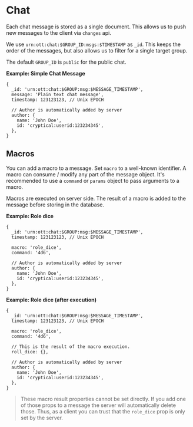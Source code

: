 # Chat

Each chat message is stored as a single document. This allows us to push new messages to the client via `changes` api.

We use `urn:ott:chat:$GROUP_ID:msgs:$TIMESTAMP` as `_id`. This keeps the order of the messages, but also allows us to
filter for a single target group.

The default `GROUP_ID` is `public` for the public chat.

**Example: Simple Chat Message**

```json5
{
  _id: 'urn:ott:chat:$GROUP:msg:$MESSAGE_TIMESTAMP',
  message: 'Plain text chat message',
  timestamp: 123123123, // Unix EPOCH

  // Author is automatically added by server
  author: {
    name: 'John Doe',
    id: 'cryptical:userid:123234345',
  },
}
```

## Macros

You can add a macro to a message. Set `macro` to a well-known identifier. A macro can consume / modify any part of the
message object. It's recommended to use a `command` or `params` object to pass arguments to a macro.

Macros are executed on server side. The result of a macro is added to the message before storing in the database.

**Example: Role dice**

```json5
{
  _id: 'urn:ott:chat:$GROUP:msg:$MESSAGE_TIMESTAMP',
  timestamp: 123123123, // Unix EPOCH

  macro: 'role_dice',
  command: '4d6',

  // Author is automatically added by server
  author: {
    name: 'John Doe',
    id: 'cryptical:userid:123234345',
  },
}
```

**Example: Role dice (after execution)**

```json5
{
  _id: 'urn:ott:chat:$GROUP:msg:$MESSAGE_TIMESTAMP',
  timestamp: 123123123, // Unix EPOCH

  macro: 'role_dice',
  command: '4d6',

  // This is the result of the macro execution.
  roll_dice: {},

  // Author is automatically added by server
  author: {
    name: 'John Doe',
    id: 'cryptical:userid:123234345',
  },
}
```

> These macro result properties cannot be set directly. If you add one of those props to a message the server will
> automatically delete those. Thus, as a client you can trust that the `role_dice` prop is only set by the server.
